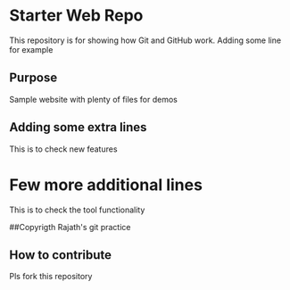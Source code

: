 # Starter Web Repo

This repository is for showing how Git and GitHub work.
Adding some line for example

## Purpose

Sample website with plenty of files for demos

## Adding some extra lines 
 This is to check new features
 
# Few more additional lines
 This is to check the tool functionality
 
 ##Copyrigth
 Rajath's git practice 
 
 ## How to contribute
 Pls fork this repository